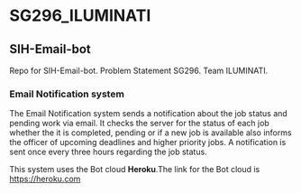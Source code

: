 # SG296_ILUMINATI
## SIH-Email-bot

Repo for SIH-Email-bot. Problem Statement SG296. Team ILUMINATI.

### Email Notification system
The Email Notification system sends a notification about the job status and pending work via email. It checks the server for the status of each job whether the it is completed, pending or if a new job is available also informs the officer of upcoming deadlines and higher priority jobs. A notification is sent once every three hours regarding the job status. 

This system uses the Bot cloud **Heroku**.The link for the Bot cloud is https://heroku.com
